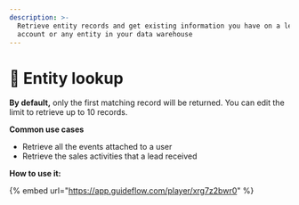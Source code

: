 ```yaml
---
description: >-
  Retrieve entity records and get existing information you have on a lead,
  account or any entity in your data warehouse
---
```


# 🔎 Entity lookup

**By default,** only the first matching record will be returned. You can edit the limit to retrieve up to 10 records.

**Common use cases**

* Retrieve all the events attached to a user
* Retrieve the sales activities that a lead received

**How to use it:**

{% embed url="https://app.guideflow.com/player/xrg7z2bwr0" %}

